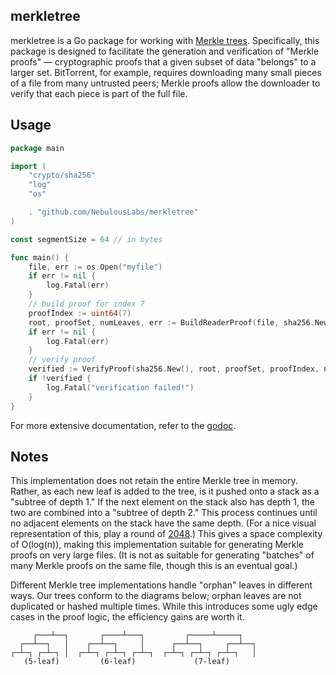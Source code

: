 merkletree
----------

merkletree is a Go package for working with [Merkle trees](http://en.wikipedia.org/wiki/Merkle_tree). Specifically, this package is designed to facilitate the generation and verification of "Merkle proofs" — cryptographic proofs that a given subset of data "belongs" to a larger set. BitTorrent, for example, requires downloading many small pieces of a file from many untrusted peers; Merkle proofs allow the downloader to verify that each piece is part of the full file.

Usage
-----

```go
package main

import (
    "crypto/sha256"
    "log"
    "os"

    . "github.com/NebulousLabs/merkletree"
)

const segmentSize = 64 // in bytes

func main() {
    file, err := os.Open("myfile")
    if err != nil {
        log.Fatal(err)
    }
    // build proof for index 7
    proofIndex := uint64(7)
    root, proofSet, numLeaves, err := BuildReaderProof(file, sha256.New(), segmentSize, proofIndex)
    if err != nil {
        log.Fatal(err)
    }
    // verify proof
    verified := VerifyProof(sha256.New(), root, proofSet, proofIndex, numLeaves)
    if !verified {
        log.Fatal("verification failed!")
    }
}
```

For more extensive documentation, refer to the [godoc](http://godoc.org/github.com/NebulousLabs/merkletree).

Notes
-----

This implementation does not retain the entire Merkle tree in memory. Rather, as each new leaf is added to the tree, is it pushed onto a stack as a "subtree of depth 1." If the next element on the stack also has depth 1, the two are combined into a "subtree of depth 2." This process continues until no adjacent elements on the stack have the same depth. (For a nice visual representation of this, play a round of [2048](http://gabrielecirulli.github.io/2048).) This gives a space complexity of O(log(n)), making this implementation suitable for generating Merkle proofs on very large files. (It is not as suitable for generating "batches" of many Merkle proofs on the same file, though this is an eventual goal.)

Different Merkle tree implementations handle "orphan" leaves in different ways. Our trees conform to the diagrams below; orphan leaves are not duplicated or hashed multiple times. While this introduces some ugly edge cases in the proof logic, the efficiency gains are worth it.
```
     ┌───┴──┐       ┌────┴───┐         ┌─────┴─────┐
  ┌──┴──┐   │    ┌──┴──┐     │      ┌──┴──┐     ┌──┴──┐
┌─┴─┐ ┌─┴─┐ │  ┌─┴─┐ ┌─┴─┐ ┌─┴─┐  ┌─┴─┐ ┌─┴─┐ ┌─┴─┐   │
   (5-leaf)         (6-leaf)             (7-leaf)
```
